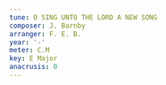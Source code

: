 ```yaml
---
tune: O SING UNTO THE LORD A NEW SONG
composer: J. Barnby
arranger: F. E. B.
year: '-'
meter: C.M
key: E Major
anacrusis: 0
---
```

